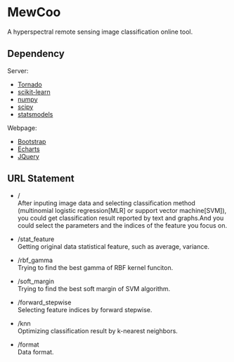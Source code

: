 # MewCoo
A hyperspectral remote sensing image classification online tool.

## Dependency

Server:
- [Tornado](https://github.com/tornadoweb/tornado)
- [scikit-learn](https://github.com/scikit-learn/scikit-learn)
- [numpy](https://github.com/numpy/numpy)
- [scipy](https://github.com/scipy/scipy)
- [statsmodels](https://github.com/statsmodels/statsmodels)

Webpage:
- [Bootstrap](https://github.com/twbs/bootstrap)
- [Echarts](https://github.com/ecomfe/echarts)
- [JQuery](https://github.com/jquery/jquery)

## URL Statement

- /
</br>After inputing image data and selecting classification method (multinomial logistic regression[MLR] or support vector machine[SVM]), you could get classification result reported by text and graphs.And you could select the parameters and the indices of the feature you focus on.

- /stat_feature
</br>Getting original data statistical feature, such as average, variance.

- /rbf_gamma
</br>Trying to find the best gamma of RBF kernel funciton.

- /soft_margin
</br>Trying to find the best soft margin of SVM algorithm.

- /forward_stepwise
</br>Selecting feature indices by forward stepwise.

- /knn
</br>Optimizing classification result by k-nearest neighbors.

- /format
</br>Data format.

